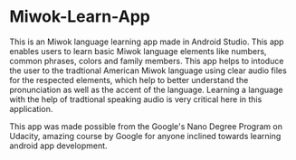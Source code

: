 # Miwok-Learn-App

This is an Miwok language learning app made in Android Studio. This app enables users to learn basic Miwok language elements like numbers, common phrases, colors and family members.
This app helps to intoduce the user to the tradtional American Miwok language using clear audio files for the respected elements, which help to better understand the pronunciation 
as well as the accent of the language. Learning a language with the help of tradtional speaking audio is very critical here in this application.

This app was made possible from the Google's Nano Degree Program on Udacity, amazing course by Google for anyone inclined towards learning android app development.
